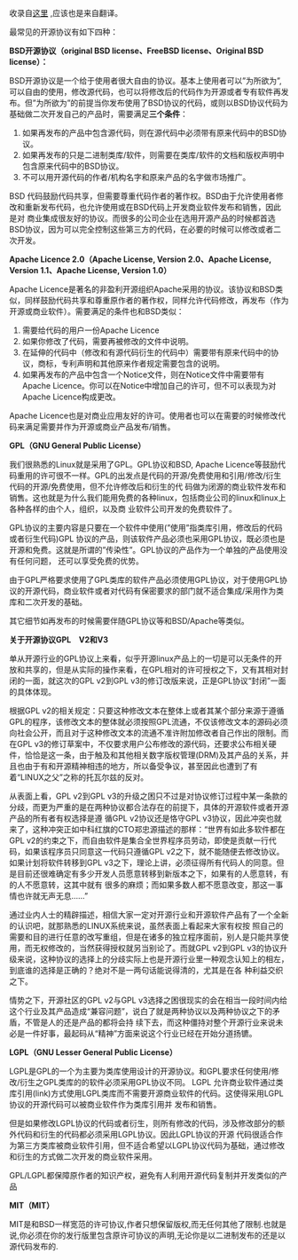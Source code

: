 收录自[这里](http://www.open-open.com/solution/view/1319816219625) ,应该也是来自翻译。

最常见的开源协议有如下四种：

**BSD开源协议（original BSD license、FreeBSD license、Original BSD license）：**

​       BSD开源协议是一个给于使用者很大自由的协议。基本上使用者可以”为所欲为”,可以自由的使用，修改源代码，也可以将修改后的代码作为开源或者专有软件再发布。但”为所欲为”的前提当你发布使用了BSD协议的代码，或则以BSD协议代码为基础做二次开发自己的产品时，需要满足**三个条件**：

   1. 如果再发布的产品中包含源代码，则在源代码中必须带有原来代码中的BSD协议。
   2. 如果再发布的只是二进制类库/软件，则需要在类库/软件的文档和版权声明中包含原来代码中的BSD协议。
   3. 不可以用开源代码的作者/机构名字和原来产品的名字做市场推广。

BSD 代码鼓励代码共享，但需要尊重代码作者的著作权。BSD由于允许使用者修改和重新发布代码，也允许使用或在BSD代码上开发商业软件发布和销售，因此是对 商业集成很友好的协议。而很多的公司企业在选用开源产品的时候都首选BSD协议，因为可以完全控制这些第三方的代码，在必要的时候可以修改或者二次开发。

**Apache Licence 2.0（Apache License, Version 2.0、Apache License, Version 1.1、Apache License, Version 1.0）**

Apache Licence是著名的非盈利开源组织Apache采用的协议。该协议和BSD类似，同样鼓励代码共享和尊重原作者的著作权，同样允许代码修改，再发布（作为开源或商业软件）。需要满足的条件也和BSD类似：

   1. 需要给代码的用户一份Apache Licence
   2. 如果你修改了代码，需要再被修改的文件中说明。
   3. 在延伸的代码中（修改和有源代码衍生的代码中）需要带有原来代码中的协议，商标，专利声明和其他原来作者规定需要包含的说明。
   4. 如果再发布的产品中包含一个Notice文件，则在Notice文件中需要带有Apache Licence。你可以在Notice中增加自己的许可，但不可以表现为对Apache Licence构成更改。

Apache Licence也是对商业应用友好的许可。使用者也可以在需要的时候修改代码来满足需要并作为开源或商业产品发布/销售。

**GPL（GNU General Public License）**

我们很熟悉的Linux就是采用了GPL。GPL协议和BSD, Apache Licence等鼓励代码重用的许可很不一样。GPL的出发点是代码的开源/免费使用和引用/修改/衍生代码的开源/免费使用，但不允许修改后和衍生的代 码做为闭源的商业软件发布和销售。这也就是为什么我们能用免费的各种linux，包括商业公司的linux和linux上各种各样的由个人，组织，以及商 业软件公司开发的免费软件了。

GPL协议的主要内容是只要在一个软件中使用(”使用”指类库引用，修改后的代码或者衍生代码)GPL 协议的产品，则该软件产品必须也采用GPL协议，既必须也是开源和免费。这就是所谓的”传染性”。GPL协议的产品作为一个单独的产品使用没有任何问题， 还可以享受免费的优势。

由于GPL严格要求使用了GPL类库的软件产品必须使用GPL协议，对于使用GPL协议的开源代码，商业软件或者对代码有保密要求的部门就不适合集成/采用作为类库和二次开发的基础。

其它细节如再发布的时候需要伴随GPL协议等和BSD/Apache等类似。

**关于开源协议GPL　V2和V3**

单从开源行业的GPL协议上来看，似乎开源linux产品上的一切是可以无条件的开放和共享的，但是从实际的操作来看，在GPL相对的许可授权之下，又有其相对封闭的一面，就这次的GPL v2到GPL v3的修订改版来说，正是GPL协议“封闭”一面的具体体现。

根据GPL v2的相关规定：只要这种修改文本在整体上或者其某个部分来源于遵循GPL的程序，该修改文本的整体就必须按照GPL流通，不仅该修改文本的源码必须向社会公开，而且对于这种修改文本的流通不准许附加修改者自己作出的限制。而在GPL v3的修订草案中，不仅要求用户公布修改的源代码，还要求公布相关硬件，恰恰是这一条，由于触及和其他相关数字版权管理(DRM)及其产品的关系，并且也由于有和开源精神相违的地方，所以备受争议，甚至因此也遭到了有着“LINUX之父”之称的托瓦尔兹的反对。

从表面上看，GPL v2到GPL v3的升级之困只不过是对协议修订过程中某一条款的分歧，而更为严重的是在两种协议都合法存在的前提下，具体的开源软件或者开源产品的所有者有权选择是遵 循GPL v2协议还是恪守GPL v3协议，因此冲突也就来了，这种冲突正如中科红旗的CTO郑忠源描述的那样：“世界有如此多软件都在GPL v2的约束之下，而自由软件是集合全世界程序员劳动，即使是贡献一行代码，如果该程序员只同意这一代码只遵循GPL v2之下，就不能随便去修改协议。如果计划将软件转移到GPL v3之下，理论上讲，必须征得所有代码人的同意。但是目前还很难确定有多少开发人员愿意转移到新版本之下，如果有的人愿意转，有的人不愿意转，这其中就有 很多的麻烦；而如果多数人都不愿意改变，那这一事情也许就无声无息……”

通过业内人士的精辟描述，相信大家一定对开源行业和开源软件产品有了一个全新的认识吧，就那熟悉的LINUX系统来说，虽然表面上看起来大家有权按 照自己的需要和目的进行任意的改写重组，但是在诸多的独立程序面前，别人是只能共享使用，而无权修改的，当然获得授权就另当别论了。而就GPL v2到GPL v3的协议升级来说，这种协议的选择上的分歧实际上也是开源行业里一种观念认知上的相左，到底谁的选择是正确的？绝对不是一两句话能说得清的，尤其是在各 种利益交织之下。

情势之下，开源社区的GPL v2与GPL v3选择之困很现实的会在相当一段时间内给这个行业及其产品造成“兼容问题”，说白了就是两种协议以及两种协议之下的矛盾，不管是人的还是产品的都将会持 续下去，而这种僵持对整个开源行业来说未必是一件好事，最起码从“精神”方面来说这个行业已经在开始分道扬镳。

**LGPL（GNU Lesser General Public License）**

LGPL是GPL的一个为主要为类库使用设计的开源协议。和GPL要求任何使用/修改/衍生之GPL类库的的软件必须采用GPL协议不同。 LGPL 允许商业软件通过类库引用(link)方式使用LGPL类库而不需要开源商业软件的代码。这使得采用LGPL协议的开源代码可以被商业软件作为类库引用并 发布和销售。

但是如果修改LGPL协议的代码或者衍生，则所有修改的代码，涉及修改部分的额外代码和衍生的代码都必须采用LGPL协议。因此LGPL协议的开源 代码很适合作为第三方类库被商业软件引用，但不适合希望以LGPL协议代码为基础，通过修改和衍生的方式做二次开发的商业软件采用。

GPL/LGPL都保障原作者的知识产权，避免有人利用开源代码复制并开发类似的产品

**MIT（MIT）**

MIT是和BSD一样宽范的许可协议,作者只想保留版权,而无任何其他了限制.也就是说,你必须在你的发行版里包含原许可协议的声明,无论你是以二进制发布的还是以源代码发布的.